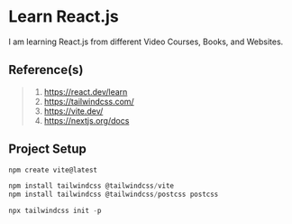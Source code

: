 # Learn React.js

I am learning React.js from different Video Courses, Books, and Websites.

## Reference(s)

> 1. <https://react.dev/learn>
> 1. <https://tailwindcss.com/>
> 1. <https://vite.dev/>
> 1. <https://nextjs.org/docs>

## Project Setup

```powershell
npm create vite@latest

npm install tailwindcss @tailwindcss/vite
npm install tailwindcss @tailwindcss/postcss postcss

npx tailwindcss init -p
```
